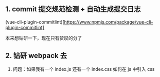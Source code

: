 ## 1. commit 提交规范检测 + 自动生成提交日志

(vue-cli-plugin-commitlint)[https://www.npmjs.com/package/vue-cli-plugin-commitlint]

本来想钻研一下，现在只有赞叹的分了

## 2. 钻研 webpack 去

1. 问题：如果我有一个 index.js 还有一个 index.css 如何在 js 中引入 css
